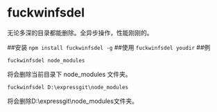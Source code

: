 # fuckwinfsdel
无论多深的目录都能删除。全异步操作，性能刚刚的。

##安装
`npm install fuckwinfsdel -g`
##使用
`fuckwinfsdel youdir`
##例
```
fuckwinfsdel node_modules
```
将会删除当前目录下 node_modules 文件夹。
```
fuckwinfsdel D:\expressgit\node_modules
```
将会删除D:\expressgit\node_modules文件夹。


